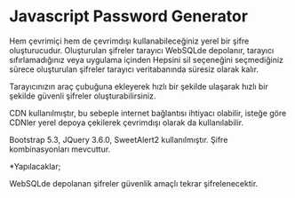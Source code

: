 # Javascript Password Generator

Hem çevrimiçi hem de çevrimdışı kullanabileceğiniz yerel bir şifre oluşturucudur. Oluşturulan şifreler tarayıcı WebSQLde depolanır, tarayıcı sıfırlamadığınız veya uygulama içinden Hepsini sil seçeneğini seçmediğiniz sürece oluşturulan şifreler tarayıcı veritabanında süresiz olarak kalır.

Tarayıcınızın araç çubuğuna ekleyerek hızlı bir şekilde ulaşarak hızlı bir şekilde güvenli şifreler oluşturabilirsiniz.

CDN kullanılmıştır, bu sebeple internet bağlantısı ihtiyacı olabilir, isteğe göre CDNler yerel depoya çekilerek çevrimdışı olarak da kullanılabilir.

Bootstrap 5.3, JQuery 3.6.0, SweetAlert2 kullanılmıştır.
Şifre kombinasyonları mevcuttur.


*Yapılacaklar;

WebSQLde depolanan şifreler güvenlik amaçlı tekrar şifrelenecektir.
